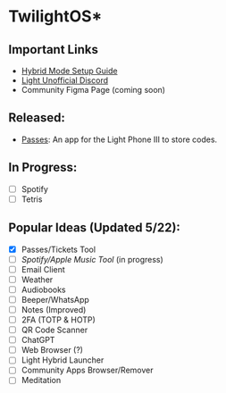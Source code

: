 # TwilightOS*

## Important Links
- [Hybrid Mode Setup Guide](https://docs.google.com/document/d/1aDvuVqibzC8x0FpuHaJw5llYmERLgU8CwcEHg9hHZqc/edit?tab=t.0)
- [Light Unofficial Discord](https://discord.gg/XS4T7YH4jF)
- Community Figma Page (coming soon)

## Released:
- [Passes](https://github.com/vandamd/passes): An app for the Light Phone III to store codes.

## In Progress:
- [ ] Spotify
- [ ] Tetris

## Popular Ideas (Updated 5/22):
- [x] Passes/Tickets Tool
- [ ] _Spotify/Apple Music Tool_ (in progress)
- [ ] Email Client
- [ ] Weather
- [ ] Audiobooks
- [ ] Beeper/WhatsApp
- [ ] Notes (Improved)
- [ ] 2FA (TOTP & HOTP)
- [ ] QR Code Scanner
- [ ] ChatGPT
- [ ] Web Browser (?)
- [ ] Light Hybrid Launcher
- [ ] Community Apps Browser/Remover
- [ ] Meditation
